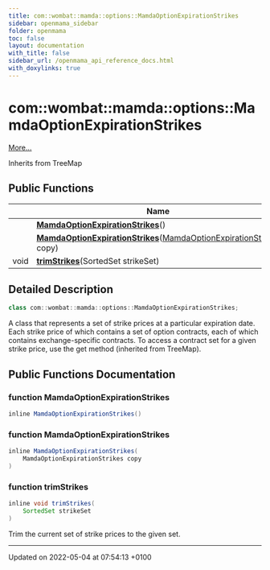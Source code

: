 ```yaml
---
title: com::wombat::mamda::options::MamdaOptionExpirationStrikes
sidebar: openmama_sidebar
folder: openmama
toc: false
layout: documentation
with_title: false
sidebar_url: /openmama_api_reference_docs.html
with_doxylinks: true
---
```


# com::wombat::mamda::options::MamdaOptionExpirationStrikes



 [More...](#detailed-description)

Inherits from TreeMap

## Public Functions

|                | Name           |
| -------------- | -------------- |
| | **[MamdaOptionExpirationStrikes](classcom_1_1wombat_1_1mamda_1_1options_1_1MamdaOptionExpirationStrikes.html#function-mamdaoptionexpirationstrikes)**() |
| | **[MamdaOptionExpirationStrikes](classcom_1_1wombat_1_1mamda_1_1options_1_1MamdaOptionExpirationStrikes.html#function-mamdaoptionexpirationstrikes)**([MamdaOptionExpirationStrikes](classcom_1_1wombat_1_1mamda_1_1options_1_1MamdaOptionExpirationStrikes.html) copy) |
| void | **[trimStrikes](classcom_1_1wombat_1_1mamda_1_1options_1_1MamdaOptionExpirationStrikes.html#function-trimstrikes)**(SortedSet strikeSet) |

## Detailed Description

```java
class com::wombat::mamda::options::MamdaOptionExpirationStrikes;
```


A class that represents a set of strike prices at a particular expiration date. Each strike price of which contains a set of option contracts, each of which contains exchange-specific contracts. To access a contract set for a given strike price, use the get method (inherited from TreeMap). 

## Public Functions Documentation

### function MamdaOptionExpirationStrikes

```java
inline MamdaOptionExpirationStrikes()
```


### function MamdaOptionExpirationStrikes

```java
inline MamdaOptionExpirationStrikes(
    MamdaOptionExpirationStrikes copy
)
```


### function trimStrikes

```java
inline void trimStrikes(
    SortedSet strikeSet
)
```


Trim the current set of strike prices to the given set. 


-------------------------------

Updated on 2022-05-04 at 07:54:13 +0100